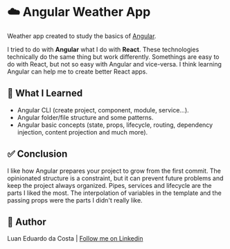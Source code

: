 # :cloud: Angular Weather App

Weather app created to study the basics of [Angular](https://angular.io/).

I tried to do with **Angular** what I do with **React**. These technologies technically do the same thing but work differently. Somethings are easy to do with React, but not so easy with Angular and vice-versa. I think learning Angular can help me to create better React apps.

## :book: What I Learned

- Angular CLI (create project, component, module, service...).
- Angular folder/file structure and some patterns.
- Angular basic concepts (state, props, lifecycle, routing, dependency injection, content projection and much more).

## :white_check_mark: Conclusion

I like how Angular prepares your project to grow from the first commit. The opinionated structure is a constraint, but it can prevent future problems and keep the project always organized. Pipes, services and lifecycle are the parts I liked the most. The interpolation of variables in the template and the passing props were the parts I didn't really like.

## :man: Author

Luan Eduardo da Costa | [Follow me on Linkedin](https://www.linkedin.com/in/luaneducosta/)

